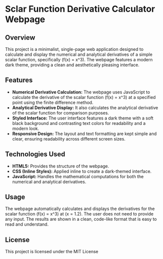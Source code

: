 # Sclar Function Derivative Calculator Webpage

## Overview
This project is a minimalist, single-page web application designed to calculate and display the numerical and analytical derivatives of a simple scalar function, specifically \(f(x) = x^3\). The webpage features a modern dark theme, providing a clean and aesthetically pleasing interface.

## Features
- **Numerical Derivative Calculation:** The webpage uses JavaScript to calculate the derivative of the scalar function \(f(x) = x^3\) at a specified point using the finite difference method.
- **Analytical Derivative Display:** It also calculates the analytical derivative of the scalar function for comparison purposes.
- **Styled Interface:** The user interface features a dark theme with a soft black background and contrasting text colors for readability and a modern look.
- **Responsive Design:** The layout and text formatting are kept simple and clear, ensuring readability across different screen sizes.

## Technologies Used
- **HTML5:** Provides the structure of the webpage.
- **CSS (Inline Styles):** Applied inline to create a dark-themed interface.
- **JavaScript:** Handles the mathematical computations for both the numerical and analytical derivatives.

## Usage
The webpage automatically calculates and displays the derivatives for the scalar function \(f(x) = x^3\) at \(x = 1.2\). The user does not need to provide any input. The results are shown in a clean, code-like format that is easy to read and understand.

## License
This project is licensed under the MIT License
